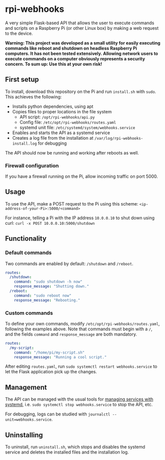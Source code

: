 # rpi-webhooks

A very simple Flask-based API that allows the user to execute commands and scripts on a Raspberry Pi (or other Linux box) by making a web request to the device.

**Warning: This project was developed as a small utility for easily executing commands like reboot and shutdown on headless Raspberry Pi computers. It has not been tested extensively. Allowing network users to execute commands on a computer obviously represents a security concern. To sum up: Use this at your own risk!**

## First setup

To install, download this repository on the Pi and run `install.sh` with `sudo`. This achieves the following:

- Installs python dependencies, using apt
- Copies files to proper locations in the file system
  - API script: `/opt/rpi-webhooks/api.py`
  - Config file: `/etc/opt/rpi-webhooks/routes.yaml`
  - systemd unit file: `/etc/systemd/system/webhooks.service`
- Enables and starts the API as a systemd service
- Creates a log file from the installation at `/var/log/rpi-webhooks-install.log` for debugging

The API should now be running and working after reboots as well.

### Firewall configuration

If you have a firewall running on the Pi, allow incoming traffic on port 5000.

## Usage

To use the API, make a POST request to the Pi using this scheme: `<ip-address-of-your-Pi>:5000/<command>`

For instance, telling a Pi with the IP address `10.0.0.10` to shut down using curl:
`curl -x POST 10.0.0.10:5000/shutdown`

## Functionality

### Default commands

Two commands are enabled by default: `/shutdown` and `/reboot`.

```yaml title="/etc/opt/rpi-webhooks/routes.yaml"
routes:
  /shutdown:
    command: "sudo shutdown -h now"
    response_message: "Shutting down."
  /reboot:
    command: "sudo reboot now"
    response_message: "Rebooting."
```

### Custom commands

To define your own commands, modify `/etc/opt/rpi-webhooks/routes.yaml`, following the examples above. Note that commands must begin with a `/`, and the fields `command` and `response_message` are both mandatory.

```yaml title="/etc/opt/rpi-webhooks/routes.yaml"
routes:
  /my-script:
    command: "/home/pi/my-script.sh"
    response_message: "Running a cool script."
```

After editing `routes.yaml`, run `sudo systemctl restart webhooks.service` to let the Flask application pick up the changes.

## Management

The API can be managed with the usual tools for [managing services with systemd](https://docs.redhat.com/en/documentation/red_hat_enterprise_linux/7/html/system_administrators_guide/chap-managing_services_with_systemd#sect-Managing_Services_with_systemd-Services), i.e. `sudo systemctl stop webhooks.service` to stop the API, etc.

For debugging, logs can be studied with `journalctl --unit=webhooks.service`.

## Uninstalling

To uninstall, run `uninstall.sh`, which stops and disables the systemd service and deletes the installed files and the installation log.
